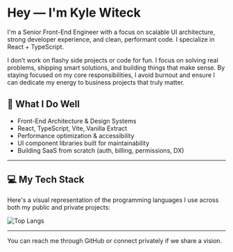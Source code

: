 # Hey — I'm Kyle Witeck

I'm a Senior Front-End Engineer with a focus on scalable UI architecture, strong developer experience, and clean, performant code. I specialize in React + TypeScript.

I don’t work on flashy side projects or code for fun. I focus on solving real problems, shipping smart solutions, and building things that make sense. By staying focused on my core responsibilities, I avoid burnout and ensure I can dedicate my energy to business projects that truly matter.

## 🧠 What I Do Well

- Front-End Architecture & Design Systems
- React, TypeScript, Vite, Vanilla Extract
- Performance optimization & accessibility
- UI component libraries built for maintainability
- Building SaaS from scratch (auth, billing, permissions, DX)

---

## 💻 My Tech Stack

Here's a visual representation of the programming languages I use across both my public and private projects:

![Top Langs](https://github-readme-stats.vercel.app/api/top-langs/?username=KyleWiteck&layout=compact&theme=default&hide=html&langs_count=10)

---

You can reach me through GitHub or connect privately if we share a vision.
